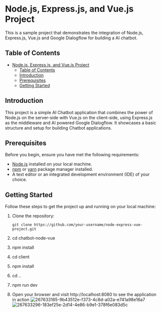 # Node.js, Express.js, and Vue.js Project

This is a sample project that demonstrates the integration of Node.js, Express.js, Vue.js and Google Dialogflow for building a AI chatbot.

## Table of Contents

- [Node.js, Express.js, and Vue.js Project](#nodejs-expressjs-and-vuejs-project)
  - [Table of Contents](#table-of-contents)
  - [Introduction](#introduction)
  - [Prerequisites](#prerequisites)
  - [Getting Started](#getting-started)

## Introduction

This project is a simple AI Chatbot application that combines the power of Node.js on the server-side with Vue.js on the client-side, using Express.js as the middleware and AI powered Google Dialogflow. It showcases a basic structure and setup for building Chatbot applications.

## Prerequisites

Before you begin, ensure you have met the following requirements:

- [Node.js](https://nodejs.org/) installed on your local machine.
- [npm](https://www.npmjs.com/) or [yarn](https://yarnpkg.com/) package manager installed.
- A text editor or an integrated development environment (IDE) of your choice.

## Getting Started

Follow these steps to get the project up and running on your local machine:

1. Clone the repository:

   ```shell
   git clone https://github.com/your-username/node-express-vue-project.git

2. cd chatbot-node-vue
3. npm install
4. cd client
5. npm install
6. cd ..
7. npm run dev
8. Open your browser and visit http://localhost:8080 to see the application in action
![267633165-9b43512e-f373-4c8d-a02a-e741a98e16a7](https://github.com/manojkiranti/dialogflow-chatbot-node-vue/assets/10720424/428c8c11-e7a4-44b4-80a9-f0ccb47f73cb)
![267633296-183ef25e-2d14-4e86-b9e1-378f6e083d5c](https://github.com/manojkiranti/dialogflow-chatbot-node-vue/assets/10720424/d1a8461a-2d94-4ebe-8e23-8ed0579b1633)
